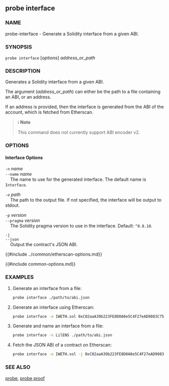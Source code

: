## probe interface

### NAME

probe-interface - Generate a Solidity interface from a given ABI.

### SYNOPSIS

``probe interface`` [*options*] *address_or_path*

### DESCRIPTION

Generates a Solidity interface from a given ABI.

The argument (*address_or_path*) can either be the path to a file containing an ABI, or an address.

If an address is provided, then the interface is generated from the ABI of the account, which is fetched from Etherscan.

> ℹ️ **Note**
>
> This command does not currently support ABI encoder v2.

### OPTIONS

#### Interface Options

`-n` *name*  
`--name` *name*  
&nbsp;&nbsp;&nbsp;&nbsp;The name to use for the generated interface. The default name is `Interface`.

`-o` *path*  
&nbsp;&nbsp;&nbsp;&nbsp;The path to the output file. If not specified, the interface will be output to stdout.

`-p` *version*  
`--pragma` *version*  
&nbsp;&nbsp;&nbsp;&nbsp;The Solidity pragma version to use in the interface. Default: `^0.8.10`.

`-j`  
`--json`  
&nbsp;&nbsp;&nbsp;&nbsp;Output the contract's JSON ABI.

{{#include ../common/etherscan-options.md}}

{{#include common-options.md}}

### EXAMPLES

1. Generate an interface from a file:
    ```sh
    probe interface ./path/to/abi.json
    ```

2. Generate an interface using Etherscan:
    ```sh
    probe interface -o IWETH.sol 0xC02aaA39b223FE8D0A0e5C4F27eAD9083C756Cc2
    ```

3. Generate and name an interface from a file:
    ```sh
    probe interface -n LilENS ./path/to/abi.json
    ```

4. Fetch the JSON ABI of a contract on Etherscan:
    ```sh
    probe interface -o IWETH.sol -j 0xC02aaA39b223FE8D0A0e5C4F27eAD9083C756Cc2
    ```

### SEE ALSO

[probe](./probe.md), [probe proof](./probe-proof.md)
